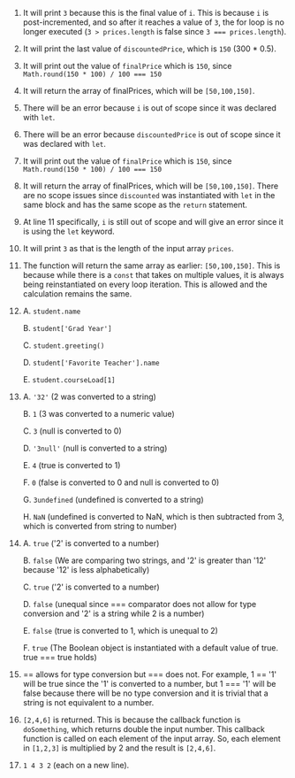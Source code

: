 1. It will print ```3``` because this is the final value of ```i```. This is because ```i``` is post-incremented, and so after it reaches a value of ```3```, the for loop is no longer executed (```3 > prices.length``` is false since ```3 === prices.length```).
2. It will print the last value of ```discountedPrice```, which is ```150``` (300 * 0.5). 
3. It will print out the value of ```finalPrice``` which is ```150```, since ```Math.round(150 * 100) / 100 === 150```
4. It will return the array of finalPrices, which will be ```[50,100,150]```.
5. There will be an error because ```i``` is out of scope since it was declared with ```let```.
6. There will be an error because ```discountedPrice``` is out of scope since it was declared with ```let```.
7. It will print out the value of ```finalPrice``` which is ```150```, since ```Math.round(150 * 100) / 100 === 150```
8. It will return the array of finalPrices, which will be ```[50,100,150]```. There are no scope issues since ```discounted``` was instantiated with ```let``` in the same block and has the same scope as the ```return``` statement.
9. At line 11 specifically, ```i``` is still out of scope and will give an error since it is using the ```let``` keyword.
10. It will print ```3``` as that is the length of the input array ```prices```.
11. The function will return the same array as earlier: ```[50,100,150]```. This is because while there is a ```const``` that takes on multiple values, it is always being reinstantiated on every loop iteration. This is allowed and the calculation remains the same.
12. A. ```student.name```
    
    B. ```student['Grad Year']```

    C. ```student.greeting()```

    D. ```student['Favorite Teacher'].name```

    E. ```student.courseLoad[1]```

13. A. ```'32'``` (2 was converted to a string)
    
    B. ```1``` (3 was converted to a numeric value)

    C. ```3``` (null is converted to 0)

    D. ```'3null'``` (null is converted to a string)

    E. ```4``` (true is converted to 1)

    F. ```0``` (false is converted to 0 and null is converted to 0)

    G. ```3undefined``` (undefined is converted to a string)

    H. ```NaN``` (undefined is converted to NaN, which is then subtracted from 3, which is converted from string to number)

14. A. ```true``` ('2' is converted to a number)

    B. ```false``` (We are comparing two strings, and '2' is greater than '12' because '12' is less alphabetically)

    C. ```true``` ('2' is converted to a number)

    D. ```false``` (unequal since === comparator does not allow for type conversion and '2' is a string while 2 is a number)

    E. ```false``` (true is converted to 1, which is unequal to 2)

    F. ```true``` (The Boolean object is instantiated with a default value of true. true === true holds)

15. == allows for type conversion but === does not. For example, 1 == '1' will be true since the '1' is converted to a number, but 1 === '1' will be false because there will be no type conversion and it is trivial that a string is not equivalent to a number.

17. ```[2,4,6]``` is returned. This is because the callback function is ```doSomething```, which returns double the input number. This callback function is called on each element of the input array. So, each element in ```[1,2,3]``` is multiplied by 2 and the result is ```[2,4,6]```.

19. ```1 4 3 2``` (each on a new line). 
    